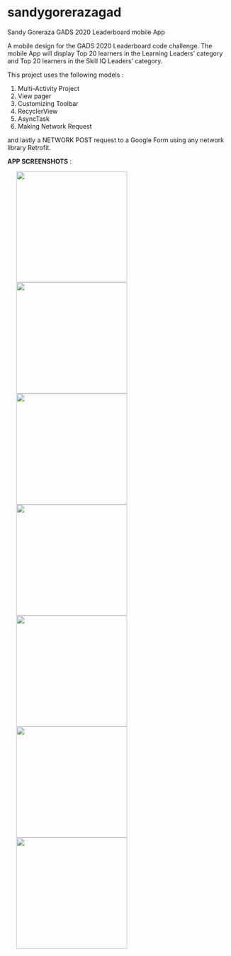 # sandygorerazagad

Sandy Goreraza GADS 2020 Leaderboard mobile App

A mobile design for the GADS 2020 Leaderboard code challenge.
The mobile App will display Top 20 learners in the Learning Leaders’ category and Top 20 learners in the Skill IQ Leaders’ category.

This project uses the following models :
1. Multi-Activity Project
2. View pager
3. Customizing Toolbar
4. RecyclerView
5. AsyncTask
5. Making Network Request


and lastly a NETWORK POST request to a Google Form using any network library Retrofit.

<b>APP SCREENSHOTS</b> :


<img src="https://github.com/yonasgoreraza/sandygorerazagad/blob/sandygorerazaGADProjectPhaseII/screenshot-2020-09-10_21.52.53.487.png" width="250" hspace="20" style="max-width:100%;">

<img src="https://github.com/yonasgoreraza/sandygorerazagad/blob/sandygorerazaGADProjectPhaseII/screenshot-2020-09-10_21.52.54.215.png" width="250" hspace="20" style="max-width:100%;">

<img src="https://github.com/yonasgoreraza/sandygorerazagad/blob/sandygorerazaGADProjectPhaseII/screenshot-2020-09-10_21.52.55.103.png" width="250" hspace="20" style="max-width:100%;">

<img src="https://github.com/yonasgoreraza/sandygorerazagad/blob/sandygorerazaGADProjectPhaseII/screenshot-2020-09-10_21.52.59.632.png" width="250" hspace="20" style="max-width:100%;">

<img src="https://github.com/yonasgoreraza/sandygorerazagad/blob/sandygorerazaGADProjectPhaseII/screenshot-2020-09-10_21.53.03.367.png" width="250" hspace="20" style="max-width:100%;">

<img src="https://github.com/yonasgoreraza/sandygorerazagad/blob/sandygorerazaGADProjectPhaseII/screenshot-2020-09-10_21.53.11.615.png" width="250" hspace="20" style="max-width:100%;">


<img src="https://github.com/yonasgoreraza/sandygorerazagad/blob/sandygorerazaGADProjectPhaseII/screenshot-2020-09-10_21.53.18.911.png" width="250" hspace="20" style="max-width:100%;">


